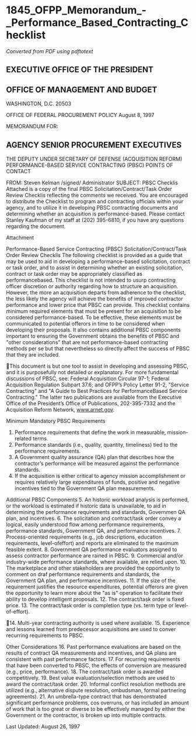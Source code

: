 # 1845_OFPP_Memorandum_-_Performance_Based_Contracting_Checklist

_Converted from PDF using pdftotext_

## EXECUTIVE OFFICE OF THE PRESIDENT
## OFFICE OF MANAGEMENT AND BUDGET
WASHINGTON, D.C. 20503

OFFICE OF FEDERAL PROCUREMENT POLICY
August 8, 1997

MEMORANDUM FOR:
## AGENCY SENIOR PROCUREMENT EXECUTIVES
THE DEPUTY UNDER SECRETARY OF DEFENSE (ACQUISITION REFORM)
PERFORMANCE-BASED SERVICE CONTRACTING (PBSC) POINTS OF CONTACT

FROM:
Steven Kelman /signed/
Administrator
SUBJECT: PBSC Checklis
Attached is a copy of the final PBSC Solicitation/Contract/Task Order Review Checklis
reflecting the comments we received. You are encouraged to distribute the Checklist to
program and contracting officials within your agency, and to utilize it in developing PBSC
contracting documents and determining whether an acquisition is performance-based.
Please contact Stanley Kaufman of my staff at (202) 395-6810, if you have any questions
regarding the document.

Attachment

Performance-Based Service Contracting (PBSC)
Solicitation/Contract/Task Order Review Checklis
The following checklist is provided as a guide that may be used to aid in developing a
performance-based solicitation, contract or task order, and to assist in determining whether an
existing solicitation, contract or task order may be appropriately classified as performancebased. This checklist is not intended to usurp contracting officer discretion or authority
regarding how to structure an acquisition. However, the more an acquisition departs from
adherence to the checklist, the less likely the agency will achieve the benefits of improved
contractor performance and lower price that PBSC can provide.
This checklist contains minimum required elements that must be present for an acquisition to
be considered performance-based. To be effective, these elements must be communicated to
potential offerors in time to be considered when developing their proposals. It also contains
additional PBSC components important to ensuring the Government obtains the benefits of
PBSC and "other considerations" that are not performance-based contracting methods per se
but that nevertheless so directly affect the success of PBSC that they are included.

This document is but one tool to assist in developing and assessing PBSC, and it is
purposefully not detailed or explanatory. For more fundamental discussions of PBSC, see:
Federal Acquisition Circular 97-1; Federal Acquisition Regulation Subpart 37.6; and OFPP’s
Policy Letter 91-2, "Service Contracting" and "A Guide to Best Practices for PerformanceBased Service Contracting." The latter two publications are available from the Executive Office
of the President’s Office of Publications, 202-395-7332 and the Acquisition Reform Network,
www.arnet.gov.

Minimum Mandatory PBSC Requirements
1. Performance requirements that define the work in measurable, mission-related terms.
2. Performance standards (i.e., quality, quantity, timeliness) tied to the performance
requirements.
3. A Government quality assurance (QA) plan that describes how the contractor’s performance
will be measured against the performance standards.
4. If the acquisition is either critical to agency mission accomplishment or requires relatively
large expenditures of funds, positive and negative incentives tied to the Government QA plan
measurements.

Additional PBSC Components
5. An historic workload analysis is performed, or the workload is estimated if historic data is
unavailable, to aid in determining the performance requirements and standards, Governmen
QA plan, and incentives.
6. The solicitation and contract/task order convey a logical, easily understood flow among
performance requirements, performance standards, Government QA, and performance
incentives.
7. Process-oriented requirements (e.g., job descriptions, education requirements, level-ofeffort) and reports are eliminated to the maximum feasible extent.
8. Government QA performance evaluators assigned to assess contractor performance are
rained in PBSC.
9. Commercial and/or industry-wide performance standards, where available, are relied upon.
10. The marketplace and other stakeholders are provided the opportunity to comment on draf
performance requirements and standards, the Government QA plan, and performance
incentives.
11. If the size of the requirement justifies the resource expenditures, potential offerors are
given the opportunity to learn more about the "as is" operation to facilitate their ability to
develop intelligent proposals.
12. The contract/task order is fixed price.
13. The contract/task order is completion type (vs. term type or level-of-effort).

14. Multi-year contracting authority is used where available.
15. Experience and lessons learned from predecessor acquisitions are used to conver
recurring requirements to PBSC.

Other Considerations
16. Past performance evaluations are based on the results of contract QA measurements and
incentives, and QA plans are consistent with past performance factors.
17. For recurring requirements that have been converted to PBSC, the effects of conversion
are measured (e.g., price, performance).
18. The contract/task order is awarded competitively.
19. Best value evaluation/selection methods are used to award the contract/task order.
20. Informal conflict resolution methods are utilized (e.g., alternative dispute resolution,
ombudsman, formal partnering agreements).
21. An umbrella-type contract that has demonstrated significant performance problems, cos
overruns, or has included an amount of work that is too great or diverse to be effectively
managed by either the Government or the contractor, is broken up into multiple contracts.

Last Updated: August 26, 1997

